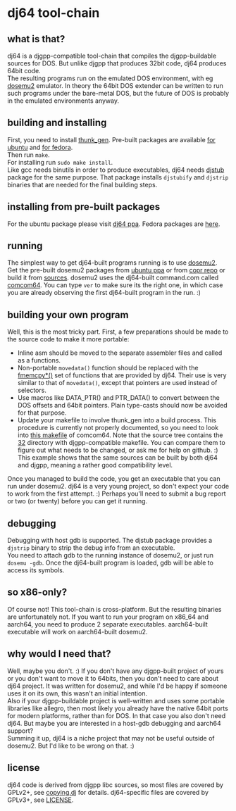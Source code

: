 # dj64 tool-chain

## what is that?
dj64 is a djgpp-compatible tool-chain that compiles the djgpp-buildable
sources for DOS. But unlike djgpp that produces 32bit code, dj64
produces 64bit code.<br/>
The resulting programs run on the emulated DOS environment, with eg
[dosemu2](https://github.com/dosemu2/dosemu2) emulator. In theory the 64bit
DOS extender can be written to run such programs under the bare-metal
DOS, but the future of DOS is probably in the emulated environments anyway.

## building and installing
First, you need to install [thunk_gen](https://github.com/stsp/thunk_gen/).
Pre-built packages are available
[for ubuntu](https://code.launchpad.net/~stsp-0/+archive/ubuntu/thunk-gen)
and
[for fedora](https://copr.fedorainfracloud.org/coprs/stsp/dosemu2/).<br/>
Then run `make`.<br/>
For installing run `sudo make install`.<br/>
Like gcc needs binutils in order to produce executables, dj64 needs
[djstub](https://github.com/stsp/djstub/)
package for the same purpose. That package installs `djstubify` and
`djstrip` binaries that are needed for the final building steps.

## installing from pre-built packages
For the ubuntu package please visit
[dj64 ppa](https://code.launchpad.net/~stsp-0/+archive/ubuntu/dj64).
Fedora packages are
[here](https://copr.fedorainfracloud.org/coprs/stsp/dosemu2).

## running
The simplest way to get dj64-built programs running is to use
[dosemu2](https://github.com/dosemu2/dosemu2).<br/>
Get the pre-built dosemu2 packages from
[ubuntu ppa](https://code.launchpad.net/~dosemu2/+archive/ubuntu/ppa)
or from
[copr repo](https://copr.fedorainfracloud.org/coprs/stsp/dosemu2)
or build it from
[sources](https://github.com/dosemu2/dosemu2).
dosemu2 uses the dj64-built command.com called
[comcom64](https://github.com/stsp/comcom64/).
You can type `ver` to make sure its the right one, in which case you
are already observing the first dj64-built program in the run. :)

## building your own program
Well, this is the most tricky part. First, a few preparations should be
made to the source code to make it more portable:

- Inline asm should be moved to the separate assembler files and called
  as a functions.
- Non-portable `movedata()` function should be replaced with the
  [fmemcpy*()](https://github.com/stsp/dj64dev/blob/master/include/sys/fmemcpy.h)
  set of functions that are provided by dj64. Their use is very similar to
  that of `movedata()`, except that pointers are used instead of selectors.
- Use macros like DATA_PTR() and PTR_DATA() to convert between the DOS
  offsets and 64bit pointers. Plain type-casts should now be avoided for
  that purpose.
- Update your makefile to involve thunk_gen into a build process.
  This procedure is currently not properly documented, so you need to look
  into
  [this makefile](https://github.com/stsp/comcom64/blob/master/src/Makefile)
  of comcom64. Note that the source tree contains the
  [32](https://github.com/stsp/comcom64/tree/master/32)
  directory with djgpp-compatible makefile. You can compare them to figure
  out what needs to be changed, or ask me for help on github. :)
  This example shows that the same sources can be built by both dj64 and
  djgpp, meaning a rather good compatibility level.

Once you managed to build the code, you get an executable that you can
run under dosemu2. dj64 is a very young project, so don't expect your
code to work from the first attempt. :) Perhaps you'll need to submit
a bug report or two (or twenty) before you can get it running.

## debugging
Debugging with host gdb is supported. The djstub package provides a
`djstrip` binary to strip the debug info from an executable.<br/>
You need to attach gdb to the running instance of dosemu2, or just
run `dosemu -gdb`. Once the dj64-built program is loaded, gdb will
be able to access its symbols.

## so x86-only?
Of course not! This tool-chain is cross-platform. But the resulting
binaries are unfortunately not. If you want to run your program on
x86_64 and aarch64, you need to produce 2 separate executables.
aarch64-built executable will work on aarch64-built dosemu2.

## why would I need that?
Well, maybe you don't. :) If you don't have any djgpp-built project of
yours or you don't want to move it to 64bits, then you don't need to care
about dj64 project. It was written for dosemu2, and while I'd be happy
if someone uses it on its own, this wasn't an initial intention.<br/>
Also if your djgpp-buildable project is well-written and uses some
portable libraries like allegro, then most likely you already have the
native 64bit ports for modern platforms, rather than for DOS. In that
case you also don't need dj64. But maybe you are interested in a host-gdb
debugging and aarch64 support?<br/>
Summing it up, dj64 is a niche project that may not be useful outside
of dosemu2. But I'd like to be wrong on that. :)

## license
dj64 code is derived from djgpp libc sources, so most files are covered
by GPLv2+, see
[copying.dj](https://github.com/stsp/dj64dev/blob/master/copying.dj)
for details. dj64-specific files are covered by GPLv3+, see
[LICENSE](https://github.com/stsp/dj64dev/blob/master/LICENSE).
